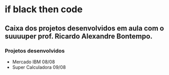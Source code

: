 # if black then code

## Caixa dos projetos desenvolvidos em aula com o suuuuper prof. Ricardo Alexandre Bontempo.

### Projetos desenvolvidos

- Mercado IBM 08/08
- Super Calculadora 09/08

